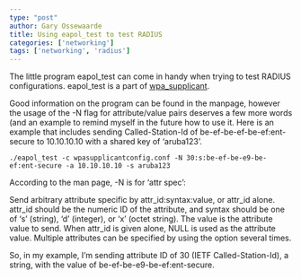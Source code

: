 ```yaml
---
type: "post"
author: Gary Ossewaarde
title: Using eapol_test to test RADIUS
categories: ['networking']
tags: ['networking', 'radius']
---
```


The little program eapol\_test can come in handy when trying to test RADIUS configurations. eapol\_test is a part of [wpa\_supplicant](http://w1.fi/wpa_supplicant/).

Good information on the program can be found in the manpage, however the usage of the -N flag for attribute/value pairs deserves a few more words (and an example to remind myself in the future how to use it. Here is an example that includes sending Called-Station-Id of be-ef-be-ef-be-ef:ent-secure to 10.10.10.10 with a shared key of ‘aruba123’.

```
./eapol_test -c wpasupplicantconfig.conf -N 30:s:be-ef-be-e9-be-ef:ent-secure -a 10.10.10.10 -s aruba123
```

According to the man page, -N is for ‘attr spec’:

Send arbitrary attribute specific by attr\_id:syntax:value, or attr\_id alone. attr\_id should be the numeric ID of the attribute, and syntax should be one of ‘s’ (string), ‘d’ (integer), or ‘x’ (octet string). The value is the attribute value to send. When attr\_id is given alone, NULL is used as the attribute value. Multiple attributes can be specified by using the option several times.

So, in my example, I’m sending attribute ID of 30 (IETF Called-Station-Id), a string, with the value of be-ef-be-e9-be-ef:ent-secure.